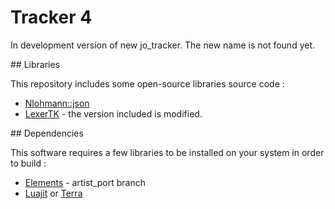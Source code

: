 # Tracker 4 

In development version of new jo_tracker. The new name is not found yet. 

## Libraries

This repository includes some open-source libraries source code : 

* [Nlohmann::json](https://github.com/nlohmann/json)
* [LexerTK](https://github.com/ArashPartow/lexertk) - the version included is modified. 

## Dependencies

This software requires a few libraries to be installed on your system in order to build : 

* [Elements](https://github.com/cycfi/elements/tree/artist_port) - artist_port branch
* [Luajit](https://luajit.org/) or [Terra](https://terralang.org/)
